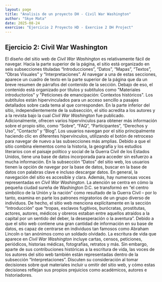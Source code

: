 ```yaml
---
layout: page
title: "Analisis de un proyecto DH - Civil War Washington"
author: "Skye Mata"
date: 2025-08-24
exercise: "Ejercicio 2 Proyecto HD - Exercise 2 DH Project"
---
```

## Ejercicio 2: Civil War Washington

El diseño del sitio web de *Civil War Washington* es relativamente fácil de navegar. Hacia la parte superior de la página, el sitio está organizado en seis subsecciones tituladas “Introducciones”, “Datos”, “Mapas”, “Textos”, “Obras Visuales” y “Interpretaciones”. Al navegar a una de estas secciones, aparece un cuadro de texto en la parte superior de la página que da un breve resumen de párrafos del contenido de la sección. Debajo de eso, el contenido está organizado por títulos y subtítulos como "Materiales introductorios" y "Peticiones de emancipación: Contextos históricos". Los subtítulos están hipervinculados para un acceso sencillo a pasajes detallados sobre cada tema al que corresponden. En la parte inferior del sitio, independientemente de la subsección, el sitio acredita a los autores y a la revista bajo la cual *Civil War Washington* fue publicado. Adicionalmente, ofrecen varios hipervínculos para obtener más información sobre el propio sitio, como “Sobre”, “FAQ”, “Participantes”, “Derechos y Uso”, “Contacto” y “Blog”. Los usuarios navegan por el sitio principalmente haciendo clic en diferentes hipervínculos, utilizando el botón de retroceso para navegar de nuevo a las subsecciones más amplias. Debido a que el sitio combina elementos como la historia, la geografía y los estudios literarios con el paisaje político y social de la Guerra Civil de los Estados Unidos, tiene una base de datos incorporada para acceder sin esfuerzo a mucha información. En la subsección “Datos” del sitio web, los usuarios tienen la opción de navegar por la base de datos, buscar en la base de datos con palabras clave e incluso descargar datos. En general, la navegación del sitio es accesible y clara.
Además, hay numerosas voces representadas en *Civil War Washington*. La atención se centra en cómo la pequeña ciudad sureña de Washington D.C. se transformó en “el centro simbólico de la Unión y la nación” como resultado de la Guerra Civil – por lo tanto, examina en parte los patrones migratorios de un grupo diverso de individuos. De hecho, el sitio web menciona explícitamente en la sección “Introducción” que “tropas, esclavos fugitivos, burócratas, prostitutas, actores, autores, médicos y obreros estaban entre aquellos atraídos a la capital por un sentido del deber, la desesperación o la aventura”. Debido a que el sitio web contiene una gran cantidad de información en su base de datos, es capaz de centrarse en individuos tan famosos como Abraham Lincoln o tan anónimos como un soldado olvidado. La escritura de vida que aparece en *Civil War Washington* incluye cartas, censos, peticiones, periódicos, historias médicas, fotografías, retratos y más. Sin embargo, aparte de sus contribuciones históricas a la escritura de vida, las voces de los autores del sitio web también están representadas dentro de la subsección “Interpretaciones”. Discuten su consideración al tomar decisiones sobre qué materiales incluir u omitir del sitio web, y cómo estas decisiones reflejan sus propios prejuicios como académicos, autores e historiadores.
 
